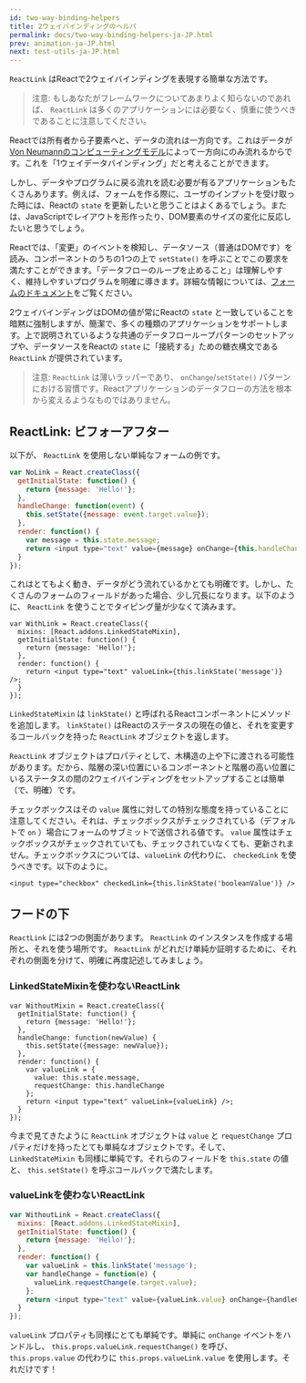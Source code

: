 ```yaml
---
id: two-way-binding-helpers
title: 2ウェイバインディングのヘルパ
permalink: docs/two-way-binding-helpers-ja-JP.html
prev: animation-ja-JP.html
next: test-utils-ja-JP.html
---
```


`ReactLink` はReactで2ウェイバインディングを表現する簡単な方法です。

> 注意:
> もしあなたがフレームワークについてあまりよく知らないのであれば、 `ReactLink` は多くのアプリケーションには必要なく、慎重に使うべきであることに注意してください。

Reactでは所有者から子要素へと、データの流れは一方向です。これはデータが[Von Neumannのコンピューティングモデル](https://en.wikipedia.org/wiki/Von_Neumann_architecture)によって一方向にのみ流れるからです。これを「1ウェイデータバインディング」だと考えることができます。

しかし、データやプログラムに戻る流れを読む必要が有るアプリケーションもたくさんあります。例えば、フォームを作る際に、ユーザのインプットを受け取った時には、Reactの `state` を更新したいと思うことはよくあるでしょう。または、JavaScriptでレイアウトを形作ったり、DOM要素のサイズの変化に反応したいと思うでしょう。

Reactでは、「変更」のイベントを検知し、データソース（普通はDOMです）を読み、コンポーネントのうちの1つの上で `setState()` を呼ぶことでこの要求を満たすことができます。「データフローのループを止めること」は理解しやすく、維持しやすいプログラムを明確に導きます。詳細な情報については、[フォームのドキュメント](/react/docs/forms-ja-JP.html)をご覧ください。

2ウェイバインディングはDOMの値が常にReactの `state` と一致していることを暗黙に強制しますが、簡潔で、多くの種類のアプリケーションをサポートします。上で説明されているような共通のデータフローループパターンのセットアップや、データソースをReactの `state` に「接続する」ための糖衣構文である `ReactLink` が提供されています。

> 注意:
> `ReactLink` は薄いラッパーであり、 `onChange`/`setState()` パターンにおける習慣です。Reactアプリケーションのデータフローの方法を根本から変えるようなものではありません。

## ReactLink: ビフォーアフター

以下が、 `ReactLink` を使用しない単純なフォームの例です。

```javascript
var NoLink = React.createClass({
  getInitialState: function() {
    return {message: 'Hello!'};
  },
  handleChange: function(event) {
    this.setState({message: event.target.value});
  },
  render: function() {
    var message = this.state.message;
    return <input type="text" value={message} onChange={this.handleChange} />;
  }
});
```

これはとてもよく動き、データがどう流れているかとても明確です。しかし、たくさんのフォームのフィールドがあった場合、少し冗長になります。以下のように、 `ReactLink` を使うことでタイピング量が少なくて済みます。

```javascript{2,7}
var WithLink = React.createClass({
  mixins: [React.addons.LinkedStateMixin],
  getInitialState: function() {
    return {message: 'Hello!'};
  },
  render: function() {
    return <input type="text" valueLink={this.linkState('message')} />;
  }
});
```

`LinkedStateMixin` は `linkState()` と呼ばれるReactコンポーネントにメソッドを追加します。
`linkState()` はReactのステータスの現在の値と、それを変更するコールバックを持った `ReactLink` オブジェクトを返します。

`ReactLink` オブジェクトはプロパティとして、木構造の上や下に渡される可能性があります。だから、階層の深い位置にいるコンポーネントと階層の高い位置にいるステータスの間の2ウェイバインディングをセットアップすることは簡単（で、明確）です。

チェックボックスはその `value` 属性に対しての特別な態度を持っていることに注意してください。それは、チェックボックスがチェックされている（デフォルトで `on` ）場合にフォームのサブミットで送信される値です。 `value` 属性はチェックボックスがチェックされていても、チェックされていなくても、更新されません。チェックボックスについては、`valueLink` の代わりに、 `checkedLink` を使うべきです。以下のように。

```
<input type="checkbox" checkedLink={this.linkState('booleanValue')} />
```


## フードの下

`ReactLink` には2つの側面があります。 `ReactLink` のインスタンスを作成する場所と、それを使う場所です。 `ReactLink` がどれだけ単純か証明するために、それぞれの側面を分けて、明確に再度記述してみましょう。

### LinkedStateMixinを使わないReactLink

```javascript{5-7,9-12}
var WithoutMixin = React.createClass({
  getInitialState: function() {
    return {message: 'Hello!'};
  },
  handleChange: function(newValue) {
    this.setState({message: newValue});
  },
  render: function() {
    var valueLink = {
      value: this.state.message,
      requestChange: this.handleChange
    };
    return <input type="text" valueLink={valueLink} />;
  }
});
```

今まで見てきたように `ReactLink` オブジェクトは `value` と `requestChange` プロパティだけを持ったとても単純なオブジェクトです。そして、 `LinkedStateMixin` も同様に単純です。それらのフィールドを `this.state` の値と、 `this.setState()` を呼ぶコールバックで満たします。

### valueLinkを使わないReactLink

```javascript
var WithoutLink = React.createClass({
  mixins: [React.addons.LinkedStateMixin],
  getInitialState: function() {
    return {message: 'Hello!'};
  },
  render: function() {
    var valueLink = this.linkState('message');
    var handleChange = function(e) {
      valueLink.requestChange(e.target.value);
    };
    return <input type="text" value={valueLink.value} onChange={handleChange} />;
  }
});
```

`valueLink` プロパティも同様にとても単純です。単純に `onChange` イベントをハンドルし、 `this.props.valueLink.requestChange()` を呼び、 `this.props.value` の代わりに `this.props.valueLink.value` を使用します。それだけです！

